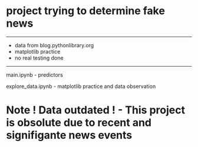 # project trying to determine fake news
*** 
- data from blog.pythonlibrary.org
- matplotlib practice
- no real testing done
- ---
main.ipynb - predictors 

explore_data.ipynb - matplotlib practice and data observation



# Note ! Data outdated ! - This project is obsolute due to recent and signifigante news events
